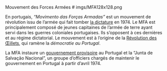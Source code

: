 Mouvement des Forces Armées # imgs/MFA128x128.png

En portugais, *“Movimento das Forças Armadas”* est un mouvement de révolution issu de l’armée qui fait tomber [la dictature](articles/Gouvernement_Sal.md) en 1974. Le MFA est principalement composé de jeunes capitaines de l’armée de terre ayant servi dans les guerres coloniales portugaises. Ils s’opposent à ces dernières et au régime dictatorial. Le mouvement est à l’origine de la [Révolution des Œillets](articles/Revo_Oeillet.md), qui ramène la *démocratie au Portugal*.

La MFA instaure un [gouvernement provisoire](articles/Gouvernement_Prov.md) au Portugal et la “Junta de Salvação Nacional”, un groupe d’officiers chargés de maintenir le gouvernement en Portugal à partir d’avril 1974. 

